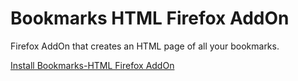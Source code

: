 # Bookmarks HTML Firefox AddOn

Firefox AddOn that creates an HTML page of all your bookmarks.

[Install Bookmarks-HTML Firefox AddOn](bookmarks_html-1.0-an+fx.xpi)

